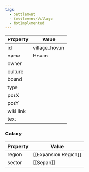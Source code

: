 ```yaml
---
tags:
  - Settlement
  - Settlement/Village
  - NotImplemented
---
```


| Property  | Value         |
| --------- | ------------- |
| id        | village_hovun |
| name      | Hovun         |
| owner     |               |
| culture   |               |
| bound     |               |
| type      |               |
| posX      |               |
| posY      |               |
| wiki link |               |
| text      |               |

### Galaxy
| Property | Value                |
| -------- | -------------------- |
| region   | [[Expansion Region]] |
| sector   | [[Sepan]]            |
